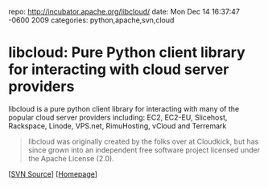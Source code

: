 repo: http://incubator.apache.org/libcloud/
date: Mon Dec 14 16:37:47 -0600 2009
categories: python,apache,svn,cloud

#  libcloud: Pure Python client library for interacting with cloud server providers

libcloud is a pure python client library for interacting with many of the popular cloud server providers including: EC2, EC2-EU, Slicehost, Rackspace, Linode, VPS.net, RimuHosting, vCloud and Terremark

> libcloud was originally created by the folks over at Cloudkick, but has since grown into an independent free software project licensed under the Apache License (2.0).

[[SVN Source](https://svn.apache.org/repos/asf/incubator/libcloud/trunk/)] [[Homepage](http://incubator.apache.org/libcloud/)]
